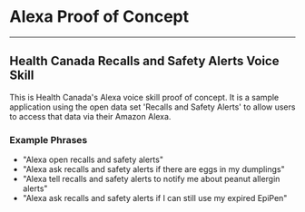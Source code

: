 # Alexa Proof of Concept

--------------------------------------

## Health Canada Recalls and Safety Alerts Voice Skill

This is Health Canada's Alexa voice skill proof of concept. It is a sample application using the open data set 'Recalls and Safety Alerts' to allow users to access that data via their Amazon Alexa.

### Example Phrases

- "Alexa open recalls and safety alerts"
- "Alexa ask recalls and safety alerts if there are eggs in my dumplings"
- "Alexa tell recalls and safety alerts to notify me about peanut allergin alerts"
- "Alexa ask recalls and safety alerts if I can still use my expired EpiPen"
